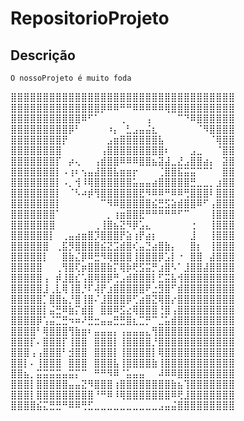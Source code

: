 
# RepositorioProjeto

## Descrição

    O nossoProjeto é muito foda

⣿⣿⣿⣿⣿⣿⣿⣿⣿⣿⣿⣿⣿⣿⣿⣿⣿⣿⣿⣿⣿⣿⣿⣿⣿⣿⣿⣿⣿⣿⣿⣿⣿⣿⣿
⣿⣿⣿⣿⣿⣿⣿⣿⣿⣿⣿⣿⣿⣿⡿⠿⠿⠛⠛⠿⠿⠿⠿⠿⢿⣿⣿⣿⣿⣿⣿⣿⣿⣿⣿
⣿⣿⣿⣿⣿⣿⣿⣿⣿⣿⣿⠿⠋⠁⠀⠀⠀⢀⠀⠀⠀⢠⠀⠀⠀⠀⠉⠙⠿⣿⣿⣿⣿⣿⣿
⣿⣿⣿⣿⣿⣿⣿⣿⣿⡿⠃⠀⠀⠀⠀⠰⡄⠀⣃⣠⣤⣬⣆⠀⠀⠀⠀⠀⠀⠈⠻⣿⣿⣿⣿
⣿⣿⣿⣿⣿⣿⣿⣿⡟⠀⠀⠀⠀⠀⠀⣠⣶⣿⣿⣿⣿⣿⣿⣧⠀⠀⠀⠀⠀⠀⠀⠈⢿⣿⣿
⣿⣿⣿⣿⣿⣿⣿⣿⠀⠀⠀⠀⠀⠀⢠⣿⣿⣿⣿⣿⣿⣿⣿⣿⠆⠀⠀⠀⣠⣀⠀⠀⠈⣿⣿
⣿⣿⣿⣿⣿⣿⣿⡏⠀⡴⢄⠀⠀⢠⣾⣿⣿⠿⠿⠿⣿⣿⣦⣽⣼⣀⣜⣠⣿⣿⣴⡄⠀⣽⣿
⣿⣿⣿⣿⣿⣿⣿⡇⠠⢰⠆⢢⣤⣼⣿⣿⣧⣶⣶⡖⠀⠀⠀⢈⣿⣿⣯⣭⣭⠉⠉⠁⠀⣿⣿
⣿⣿⣿⣿⣿⣿⣿⡇⠠⡀⢺⠸⢿⣿⣿⣿⣿⣿⣿⣥⣤⣤⣴⣿⣿⣿⣿⣿⣛⣀⣀⡀⣰⣿⣿
⣿⣿⣿⣿⣿⣿⣿⡇⠀⠈⠣⠴⡾⢻⣿⣿⣿⣿⣿⣿⣟⠻⠿⠿⠛⠿⠿⢛⣿⣿⣿⠇⣿⣿⣿
⣿⣿⣿⣿⣿⣿⣿⡇⠀⠀⠀⠀⠀⠀⠉⠻⠿⣿⣿⣿⣿⣿⣮⣛⣫⣵⣾⣿⣿⠿⠋⢠⣿⣿⣿
⣿⣿⣿⣿⣿⣿⣿⠁⠀⠀⠀⠀⠀⠀⠀⡀⢰⣶⣿⣿⣟⠛⠛⠛⠛⠛⠋⠉⠀⠀⠀⢸⣿⣿⣿
⣿⣿⣿⣿⣿⣿⣿⠀⠀⠀⠀⠀⠀⢀⢸⣿⣦⣝⠻⡿⣡⣄⠀⠀⠀⠀⠀⠀⢐⠀⠀⢸⣿⣿⣿
⣿⣿⣿⣿⣿⣿⡇⠀⢀⣤⣴⣶⣿⡹⣿⣿⣿⡟⣵⢰⡟⣴⡆⠀⠀⠀⠀⠀⣸⠀⠀⢸⣿⣿⣿
⣿⣿⣿⣿⣿⣿⠀⢀⣯⡻⣿⣿⣿⣿⣮⣝⣩⣾⣿⢎⣤⣙⣴⣿⣷⡄⠀⠀⣿⡆⠀⢸⣿⣿⣿
⣿⣿⣿⣿⣿⡇⠀⠀⣿⣷⣌⡿⠿⣛⠻⢿⣿⣿⣿⢸⣿⣿⣿⡿⣡⡇⠐⠀⣿⣿⠀⣼⣿⣿⣿
⣿⣿⣿⣿⣿⠀⠀⢀⢻⣿⢏⡶⣿⣿⣿⣷⡍⢿⡷⢟⣫⣭⡛⣰⣿⠣⠁⣸⣿⣿⣼⣿⣿⣿⣿
⣿⣿⣿⣿⣿⢠⠀⡾⣸⣿⣎⢡⣿⢿⣿⡿⢛⣠⣾⣿⣿⣿⡇⣋⣭⣧⢺⣿⣿⣿⣿⣿⣿⣿⣿
⣿⣿⣿⣿⣿⣸⢀⣇⢿⢸⣿⡘⠏⢼⡟⣰⣿⣿⣿⣿⣿⠟⣐⣻⣿⠋⣾⣿⣿⣿⣿⣿⣿⣿⣿
⣿⣿⣿⣿⣿⡁⣿⣿⣦⡘⣿⢸⣿⠌⣸⣿⣿⣿⡿⢋⣴⣿⣝⢿⣿⡔⣿⣿⣿⣿⣿⣿⣿⣿⣿
⣿⣿⣿⣿⣿⡇⣬⣛⠿⣷⡍⣾⣿⠀⣿⣿⠿⣫⣔⢿⣿⣿⣿⢘⣿⢠⣿⣿⣿⣿⣿⣿⣿⣿⣿
⣿⣿⣿⣿⡿⢡⣬⣉⣛⠲⠶⠜⣛⣒⣤⣤⣛⣛⣿⣆⣉⡛⠉⣈⣥⣾⣿⣿⣿⣿⣿⣿⣿⣿⣿
⣿⣿⣿⣿⠃⢿⣿⣿⣿⢻⣷⣶⠆⣤⣤⣤⡄⢠⣤⣤⣤⣄⢻⣿⣿⣿⣿⣿⣿⣿⣿⣿⣿⣿⣿
⣿⣿⣿⡏⠄⣿⣿⣿⡏⢸⣿⣿⠀⣿⣿⣿⡇⢸⣿⣿⣿⣿⡘⣿⣿⣿⣿⣿⣿⣿⣿⣿⣿⣿⣿
⣿⣿⣿⢠⢠⣿⣿⣿⠃⣺⣿⣿⠀⣿⣿⣿⡇⢸⣿⣿⣿⣿⡇⢿⣿⣿⣿⣿⣿⣿⣿⣿⣿⣿⣿
⣿⣿⡇⠄⢸⣿⣿⣿⠀⣿⣿⣿⠀⣿⣿⣿⣧⢸⣿⣿⣿⣿⣷⢸⣿⣿⣿⣿⣿⣿⣿⣿⣿⣿⣿
⣿⣿⣦⡀⣭⣭⣭⣭⣤⣭⡍⠉⠀⠛⠛⠻⠿⠈⣥⣤⣤⠀⠀⠼⠿⠿⣿⣿⣿⣿⣿⣿⣿⣿⣿
⣿⣿⣿⡇⣿⣿⣿⣿⣿⣤⣤⣝⠻⣿⣿⣿⢰⣿⣿⣿⣿⣿⣿⣿⣿⣷⣦⢹⣿⣿⣿⣿⣿⣿⣿
⣿⣿⣿⡇⣿⣿⣿⣿⣿⣿⣿⣿⣿⠘⠛⠿⠸⢿⣿⣿⣿⣿⣿⣿⣿⠿⢟⣸⣿⣿⣿⣿⣿⣿⣿
⣿⣿⣿⣿⣮⣍⣛⣛⠛⠿⠿⢛⣋⣀⣀⣀⣀⣀⣀⣀⣀⣀⣀⣠⣤⣬⣿⣿⣿⣿⣿⣿⣿⣿⣿
